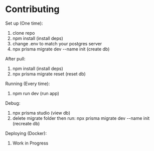# Contributing

Set up (One time):

1. clone repo
2. npm install (install deps)
3. change .env to match your postgres server
4. npx prisma migrate dev --name init (create db)

After pull:

1. npm install (install deps)
2. npx prisma migrate reset (reset db)

Running (Every time):

1. npm run dev (run app)

Debug:

1. npx prisma studio (view db)
2. delete migrate folder then run: npx prisma migrate dev --name init (recreate db)

Deploying (Docker):

1. Work in Progress
